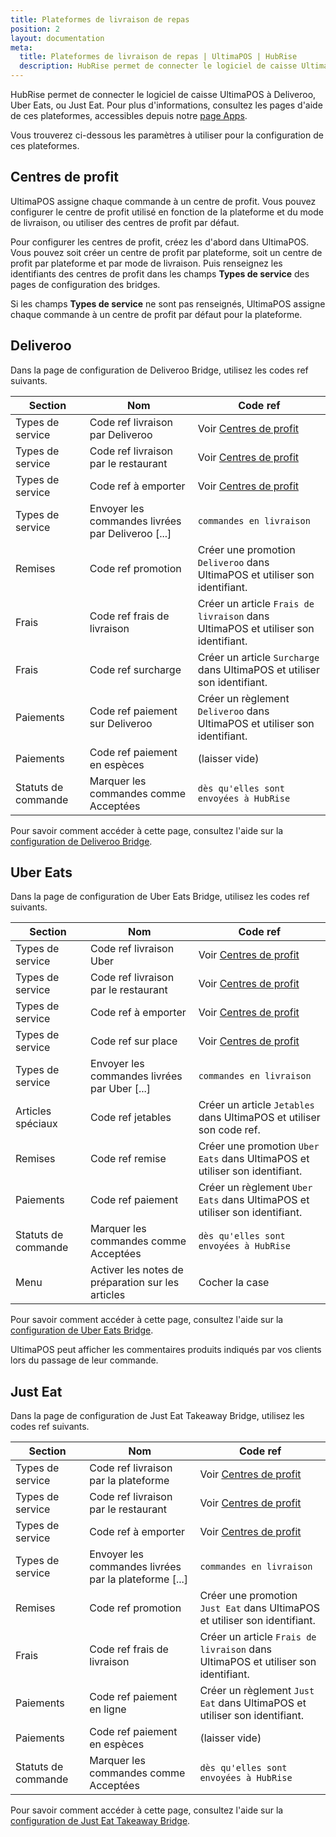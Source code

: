 ```yaml
---
title: Plateformes de livraison de repas
position: 2
layout: documentation
meta:
  title: Plateformes de livraison de repas | UltimaPOS | HubRise
  description: HubRise permet de connecter le logiciel de caisse UltimaPOS à Deliveroo, Uber Eats, ou Just Eat. Paramètres à utiliser pour configurer la connexion de ces plateformes.
---
```


HubRise permet de connecter le logiciel de caisse UltimaPOS à Deliveroo, Uber Eats, ou Just Eat. Pour plus d'informations, consultez les pages d'aide de ces plateformes, accessibles depuis notre [page Apps](/apps).

Vous trouverez ci-dessous les paramètres à utiliser pour la configuration de ces plateformes.

## Centres de profit

UltimaPOS assigne chaque commande à un centre de profit. Vous pouvez configurer le centre de profit utilisé en fonction de la plateforme et du mode de livraison, ou utiliser des centres de profit par défaut.

Pour configurer les centres de profit, créez les d'abord dans UltimaPOS. Vous pouvez soit créer un centre de profit par plateforme, soit un centre de profit par plateforme et par mode de livraison. Puis renseignez les identifiants des centres de profit dans les champs **Types de service** des pages de configuration des bridges.

Si les champs **Types de service** ne sont pas renseignés, UltimaPOS assigne chaque commande à un centre de profit par défaut pour la plateforme.

## Deliveroo

Dans la page de configuration de Deliveroo Bridge, utilisez les codes ref suivants.

| Section             | Nom                                               | Code ref                                                                          |
| ------------------- | ------------------------------------------------- | --------------------------------------------------------------------------------- |
| Types de service    | Code ref livraison par Deliveroo                  | Voir [Centres de profit](#centres-de-profit)                                      |
| Types de service    | Code ref livraison par le restaurant              | Voir [Centres de profit](#centres-de-profit)                                      |
| Types de service    | Code ref à emporter                               | Voir [Centres de profit](#centres-de-profit)                                      |
| Types de service    | Envoyer les commandes livrées par Deliveroo [...] | `commandes en livraison`                                                          |
| Remises             | Code ref promotion                                | Créer une promotion `Deliveroo` dans UltimaPOS et utiliser son identifiant.       |
| Frais               | Code ref frais de livraison                       | Créer un article `Frais de livraison` dans UltimaPOS et utiliser son identifiant. |
| Frais               | Code ref surcharge                                | Créer un article `Surcharge` dans UltimaPOS et utiliser son identifiant.          |
| Paiements           | Code ref paiement sur Deliveroo                   | Créer un règlement `Deliveroo` dans UltimaPOS et utiliser son identifiant.        |
| Paiements           | Code ref paiement en espèces                      | (laisser vide)                                                                    |
| Statuts de commande | Marquer les commandes comme Acceptées             | `dès qu'elles sont envoyées à HubRise`                                            |

Pour savoir comment accéder à cette page, consultez l'aide sur la [configuration de Deliveroo Bridge](/apps/deliveroo/configuration).

## Uber Eats

Dans la page de configuration de Uber Eats Bridge, utilisez les codes ref suivants.

| Section             | Nom                                               | Code ref                                                                    |
| ------------------- | ------------------------------------------------- | --------------------------------------------------------------------------- |
| Types de service    | Code ref livraison Uber                           | Voir [Centres de profit](#centres-de-profit)                                |
| Types de service    | Code ref livraison par le restaurant              | Voir [Centres de profit](#centres-de-profit)                                |
| Types de service    | Code ref à emporter                               | Voir [Centres de profit](#centres-de-profit)                                |
| Types de service    | Code ref sur place                                | Voir [Centres de profit](#centres-de-profit)                                |
| Types de service    | Envoyer les commandes livrées par Uber [...]      | `commandes en livraison`                                                    |
| Articles spéciaux   | Code ref jetables                                 | Créer un article `Jetables` dans UltimaPOS et utiliser son code ref.        |
| Remises             | Code ref remise                                   | Créer une promotion `Uber Eats` dans UltimaPOS et utiliser son identifiant. |
| Paiements           | Code ref paiement                                 | Créer un règlement `Uber Eats` dans UltimaPOS et utiliser son identifiant.  |
| Statuts de commande | Marquer les commandes comme Acceptées             | `dès qu'elles sont envoyées à HubRise`                                      |
| Menu                | Activer les notes de préparation sur les articles | Cocher la case                                                              |

Pour savoir comment accéder à cette page, consultez l'aide sur la [configuration de Uber Eats Bridge](/apps/uber-eats/configuration).

UltimaPOS peut afficher les commentaires produits indiqués par vos clients lors du passage de leur commande.

## Just Eat

Dans la page de configuration de Just Eat Takeaway Bridge, utilisez les codes ref suivants.

| Section             | Nom                                                   | Code ref                                                                          |
| ------------------- | ----------------------------------------------------- | --------------------------------------------------------------------------------- |
| Types de service    | Code ref livraison par la plateforme                  | Voir [Centres de profit](#centres-de-profit)                                      |
| Types de service    | Code ref livraison par le restaurant                  | Voir [Centres de profit](#centres-de-profit)                                      |
| Types de service    | Code ref à emporter                                   | Voir [Centres de profit](#centres-de-profit)                                      |
| Types de service    | Envoyer les commandes livrées par la plateforme [...] | `commandes en livraison`                                                          |
| Remises             | Code ref promotion                                    | Créer une promotion `Just Eat` dans UltimaPOS et utiliser son identifiant.        |
| Frais               | Code ref frais de livraison                           | Créer un article `Frais de livraison` dans UltimaPOS et utiliser son identifiant. |
| Paiements           | Code ref paiement en ligne                            | Créer un règlement `Just Eat` dans UltimaPOS et utiliser son identifiant.         |
| Paiements           | Code ref paiement en espèces                          | (laisser vide)                                                                    |
| Statuts de commande | Marquer les commandes comme Acceptées                 | `dès qu'elles sont envoyées à HubRise`                                            |

Pour savoir comment accéder à cette page, consultez l'aide sur la [configuration de Just Eat Takeaway Bridge](/apps/just-eat-takeaway/configuration).
